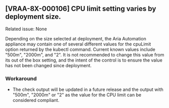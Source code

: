## [VRAA-8X-000106] CPU limit setting varies by deployment size.

Related issue: None

Depending on the size selected at deployment, the Aria Automation appliance may contain one of several different values for the cpuLimit option returned by the kubectl command. Current known values include "500m", "2000m", and "2". It is not recommended to change this value from its out of the box setting, and the intent of the control is to ensure the value has not been changed since deployment.

### Workaround
- The check output will be updated in a future release and the output with "500m", "2000m" or "2" as the value for the CPU limit can be considered compliant.
